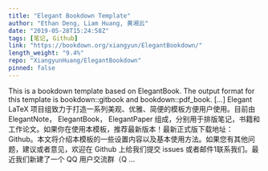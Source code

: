 ```yaml
---
title: "Elegant Bookdown Template"
author: "Ethan Deng, Liam Huang, 黄湘云"
date: "2019-05-28T15:24:58Z"
tags: [笔记, Github]
link: "https://bookdown.org/xiangyun/ElegantBookdown/"
length_weight: "9.4%"
repo: "XiangyunHuang/ElegantBookdown"
pinned: false
---
```


This is a bookdown template based on ElegantBook. The output format for this template is bookdown::gitbook and bookdown::pdf_book. [...] Elegant LaTeX 项目组致力于打造一系列美观、优雅、简便的模板方便用户使用。目前由 ElegantNote， ElegantBook， ElegantPaper 组成，分别用于排版笔记，书籍和工作论文。如果你在使用本模板，推荐最新版本！最新正式版下载地址： Github。本文将介绍本模板的一些设置内容以及基本使用方法。如果您有其他问题，建议或者意见，欢迎在 Github 上给我们提交 issues 或者邮件1联系我们。最近我们新建了一个 QQ 用户交流群（Q ...
